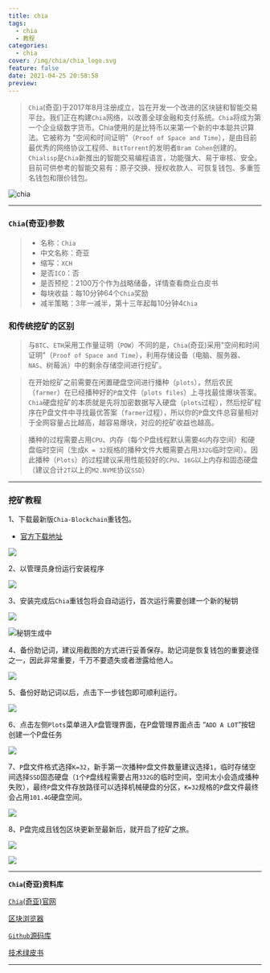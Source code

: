 ```yaml
---
title: chia
tags:
  - chia
  - 教程
categories:
  - chia
cover: /img/chia/chia_logo.svg
feature: false
date: 2021-04-25 20:58:58
preview:
---
```


> `Chia`(奇亚)于2017年8月注册成立，旨在开发一个改进的区块链和智能交易平台。我们正在构建`Chia`网络，以改善全球金融和支付系统。`Chia`将成为第一个企业级数字货币。Chia使用的是比特币以来第一个新的中本聪共识算法。它被称为 "空间和时间证明"（`Proof of Space and Time`），是由目前最优秀的网络协议工程师、`BitTorrent`的发明者`Bram Cohen`创建的。`Chialisp`是`Chia`新推出的智能交易编程语言，功能强大、易于审核、安全。目前可供参考的智能交易有：原子交换、授权收款人、可恢复钱包、多重签名钱包和限价钱包。

<!--more-->

![`chia`](/img/chia/0.png)

-------

### `Chia`(奇亚)参数

> - 名称：`Chia`
> - 中文名称：奇亚
> - 缩写：`XCH`
> - 是否`ICO`：否
> - 是否预挖：2100万个作为战略储备，详情查看商业白皮书
> - 每块收益：每10分钟64个`Chia`奖励
> - 减半策略：3年一减半，第十三年起每10分钟4`Chia`

### 和传统挖矿的区别

> 与`BTC`、`ETH`采用工作量证明（`POW`）不同的是，`Chia`(奇亚)采用"空间和时间证明"（`Proof of Space and Time`），利用存储设备（电脑、服务器、`NAS`、树莓派）中的剩余存储空间进行挖矿。

> 在开始挖矿之前需要在闲置硬盘空间进行播种（`plots`），然后农民（`farmer`）在已经播种好的`P盘`文件（`plots files`）上寻找最佳爆块答案。`Chia`硬盘挖矿的本质就是先将加密数据写入硬盘（`plots`过程），然后挖矿程序在P盘文件中寻找最优答案（`farmer`过程），所以你的`P`盘文件总容量相对于全网容量占比越高，越容易爆块，对应的挖矿收益也越高。

> 播种的过程需要占用`CPU`、内存（每个P盘线程默认需要`4G`内存空间）和硬盘临时空间（生成`K = 32`规格的播种文件大概需要占用`332G`临时空间）。因此播种（`Plots`）的过程建议采用性能较好的`CPU`、`16G`以上内存和固态硬盘（建议合计`2T`以上的`M2.NVME`协议`SSD`）

-------

### 挖矿教程

1、下载最新版`Chia-Blockchain`重钱包。
- [官方下载地址](https://github.com/Chia-Network/chia-blockchain/releases)

![](/img/chia/1.png)

2、以管理员身份运行安装程序

![](/img/chia/2.png)

3、安装完成后`Chia`重钱包将会自动运行，首次运行需要创建一个新的秘钥

![](/img/chia/3.png)

![秘钥生成中](/img/chia/4.png)

4、备份助记词，建议用截图的方式进行妥善保存。助记词是恢复钱包的重要途径之一，因此非常重要，千万不要遗失或者泄露给他人。

![](/img/chia/5.png)

5、备份好助记词以后，点击下一步钱包即可顺利运行。

![](/img/chia/6.png)

6、点击左侧`Plots`菜单进入`P`盘管理界面，在P盘管理界面点击 “`ADD A LOT`”按钮创建一个P盘任务

![](/img/chia/7.png)

7、`P`盘文件格式选择`K=32`，新手第一次播种`P`盘文件数量建议选择`1`，临时存储空间选择`SSD`固态硬盘（`1`个`P`盘线程需要占用`332G`的临时空间，空间太小会造成播种失败），最终`P`盘文件存放路径可以选择机械硬盘的分区，`K=32`规格的`P`盘文件最终会占用`101.4G`硬盘空间。

![](/img/chia/8.png)

8、P盘完成且钱包区块更新至最新后，就开启了挖矿之旅。

![](/img/chia/9.png)

![](/img/chia/10.png)

-------

**`Chia`(奇亚)资料库**

[`Chia`(奇亚)官网](https://www.chia.net/)

[区块浏览器](https://www.chiaexplorer.com/)

[`Github`源码库](https://github.com/Chia-Network)

[技术绿皮书](https://www.chia.net/assets/ChiaGreenPaper.pdf)

-------